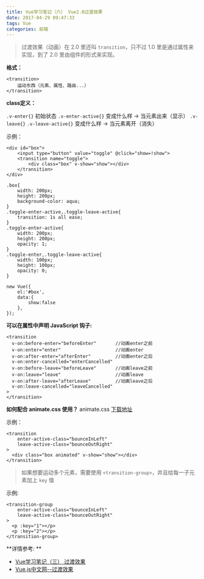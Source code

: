```yaml
---
title: Vue学习笔记（六） Vue2.0过渡效果
date: 2017-04-29 09:47:33
tags: Vue
categories: 前端
---
```

>过渡效果（动画）在 2.0 里还叫 `transition`，只不过 1.0 里是通过属性来实现，到了 2.0 里由组件的形式来实现。

**格式：**

```
<transition>
	运动东西（元素、属性、路由...）
</transition>
```


**class定义：**

`.v-enter{}` 初始状态
`.v-enter-active{}` 变成什么样 -> 当元素出来（显示）
`.v-leave{}` 
`.v-leave-active{}` 变成什么样 -> 当元素离开（消失）


示例：

```
<div id="box">
	<input type="button" value="toggle" @click="show=!show">
	<transition name="toggle">
		<div class="box" v-show="show"></div>
	</transition>
</div>
```

```
.box{
	width: 200px;
	height: 200px;
	background-color: aqua;
}		
.toggle-enter-active,.toggle-leave-active{
	transition: 1s all ease;
}
.toggle-enter-active{
	width: 200px;
	height: 200px;
	opacity: 1;
}
.toggle-enter,.toggle-leave-active{
	width: 100px;
	height: 100px;
	opacity: 0;
}
```

```
new Vue({
	el:'#box',
	data:{
		show:false
	},
});
```

**可以在属性中声明 JavaScript 钩子:**

```
<transition
  v-on:before-enter="beforeEnter"		//动画enter之前
  v-on:enter="enter"					//动画enter
  v-on:after-enter="afterEnter"			//动画enter之后
  v-on:enter-cancelled="enterCancelled"
  v-on:before-leave="beforeLeave"		//动画leave之前
  v-on:leave="leave"					//动画leave
  v-on:after-leave="afterLeave"			//动画leave之后
  v-on:leave-cancelled="leaveCancelled"
>
</transition>
```


**如何配合 animate.css 使用？**
animate.css [下载地址](https://raw.githubusercontent.com/daneden/animate.css/master/animate.css)

示例：

```
<transition 
    enter-active-class="bounceInLeft" 
    leave-active-class="bounceOutRight"
>
  <div class="box animated" v-show="show"></div>
</transition>
```

>如果想要运动多个元素，需要使用 `<transition-group>`，并且给每一子元素加上 `key` 值

示例:

```
<transition-group
	enter-active-class="bounceInLeft" 
    leave-active-class="bounceOutRight"
>
  <p :key="1"></p>
  <p :key="2"></p>
</transition-group>
```


**详情参考: **

+ [Vue学习笔记（三） 过渡效果](http://legendaryarthur.cn/2017/04/24/vue-3-transition/)
+ [Vue.js中文网--过渡效果](http://cn.vuejs.org/v2/guide/transitions.html) 


